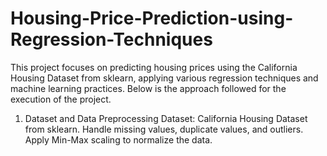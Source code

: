 # Housing-Price-Prediction-using-Regression-Techniques
This project focuses on predicting housing prices using the California Housing Dataset from sklearn, applying various regression techniques and machine learning practices. Below is the approach followed for the execution of the  project.
1. Dataset and Data Preprocessing
Dataset: California Housing Dataset from sklearn.
Handle missing values, duplicate values, and outliers.
Apply Min-Max scaling to normalize the data.
